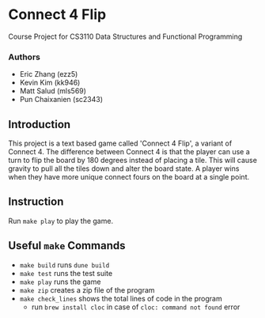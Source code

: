 # Connect 4 Flip
Course Project for CS3110 Data Structures and Functional Programming 
### Authors
- Eric Zhang (ezz5)
- Kevin Kim (kk946)
- Matt Salud (mls569)
- Pun Chaixanien (sc2343)

## Introduction
This project is a text based game called 'Connect 4 Flip', a variant of Connect 4. The difference between Connect 4 is that the player can use a turn to flip the board by 180 degrees instead of placing a tile. This will cause gravity to pull all the tiles down and alter the board state. A player wins when they have more unique connect fours on the board at a single point.

## Instruction
Run `make play` to play the game.

## Useful `make` Commands
- `make build` runs `dune build`
- `make test` runs the test suite
- `make play` runs the game
- `make zip` creates a zip file of the program
- `make check_lines` shows the total lines of code in the program
    - run `brew install cloc` in case of `cloc: command not found` error